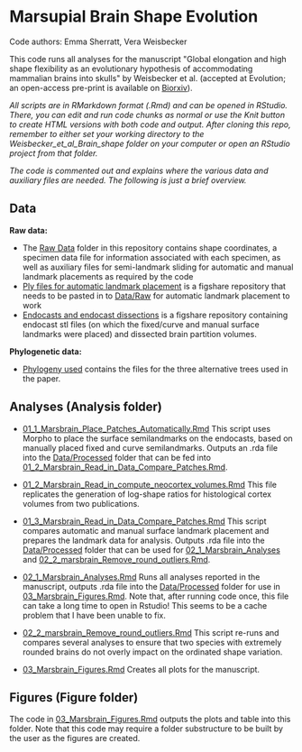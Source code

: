 # Marsupial Brain Shape Evolution 
Code authors: Emma Sherratt, Vera Weisbecker

This code runs all analyses for the manuscript "Global elongation and high shape flexibility as an evolutionary hypothesis of accommodating mammalian brains into skulls" by Weisbecker et al. (accepted at Evolution; an open-access pre-print is available on [Biorxiv](https://www.biorxiv.org/content/10.1101/2020.12.06.410928v1)).


*All scripts are in RMarkdown format (.Rmd) and can be opened in RStudio. There, you can edit and run code chunks as normal or use the Knit button to create HTML versions with both code and output. After cloning this repo, remember to either set your working directory to the Weisbecker_et_al_Brain_shape folder on your computer or open an RStudio project from that folder.*

*The code is commented out and explains where the various data and auxiliary files are needed. The following is just a brief overview.*

## Data
**Raw data:**
* The [Raw Data](/Data/Raw/) folder in this repository contains shape coordinates, a specimen data file for information associated with each specimen, as well as auxiliary files for semi-landmark sliding for automatic and manual landmark placements as required by the code
* [Ply files for automatic landmark placement](http://10.6084/m9.figshare.12253409) is a figshare repository that needs to be pasted in to [Data/Raw](/Data/Raw) for automatic landmark placement to work
* [Endocasts and endocast dissections](http://10.6084/m9.figshare.12284456) is a figshare repository containing endocast stl files (on which the fixed/curve and manual surface landmarks were placed) and dissected brain partition volumes. 


**Phylogenetic data:**
* [Phylogeny used](/Data/Raw/Phylogenies) contains the files for the three alternative trees used in the paper. 


## Analyses (Analysis folder)

* [01_1_Marsbrain_Place_Patches_Automatically.Rmd](Analyses/01_1_Marsbrain_Place_Patches_Automatically.Rmd) This script uses Morpho to place the surface semilandmarks on the endocasts, based on manually placed fixed and curve semilandmarks. Outputs an .rda file into the [Data/Processed](/Data/Processed) folder that can be fed into [01_2_Marsbrain_Read_in_Data_Compare_Patches.Rmd](/Analyses/01_2_Marsbrain_Read_in_Data_Compare_Patches.Rmd).

* [01_2_Marsbrain_Read_in_compute_neocortex_volumes.Rmd](/Analyses/01_2_Marsbrain_Read_in_compute_neocortex_volumes.Rmd) This file replicates the generation of log-shape ratios for histological cortex volumes from two publications.

* [01_3_Marsbrain_Read_in_Data_Compare_Patches.Rmd](/Analyses/01_2_Marsbrain_Read_in_Data_Compare_Patches.Rmd) This script compares automatic and manual surface landmark placement and prepares the landmark data for analysis. Outputs .rda file into the [Data/Processed](/Data/Processed) folder that can be used for [02_1_Marsbrain_Analyses](/Analyses/02_1_Marsbrain_Analyses.Rmd) and [02_2_marsbrain_Remove_round_outliers.Rmd](/Analyses/02_2_marsbrain_Remove_round_outliers.Rmd). 

* [02_1_Marsbrain_Analyses.Rmd](/Analyses/02_1_Marsbrain_Analyses.Rmd) Runs all analyses reported in the manuscript, outputs .rda file into the [Data/Processed](/Data/Processed) folder for use in [03_Marsbrain_Figures.Rmd](/Analyses/03_Marsbrain_Figures.Rmd). Note that, after running code once, this file can take a long time to open in Rstudio! This seems to be a cache problem that I have been unable to fix.

* [02_2_marsbrain_Remove_round_outliers.Rmd](/Analyses/02_2_marsbrain_Remove_round_outliers.Rmd) This script re-runs and compares several analyses to ensure that two species with extremely rounded brains do not overly impact on the ordinated shape variation.

* [03_Marsbrain_Figures.Rmd](/Analyses/03_Marsbrain_Figures.Rmd) Creates all plots for the manuscript.

## Figures (Figure folder)

The code in [03_Marsbrain_Figures.Rmd](/Analyses/03_Marsbrain_Figures.Rmd) outputs the plots and table into this folder. Note that this code may require a folder substructure to be built by the user as the figures are created.
